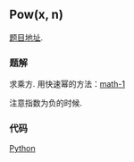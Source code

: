 ## Pow(x, n)

[题目地址](https://oj.leetcode.com/problems/powx-n/).

### 题解

求乘方. 用快速幂的方法：[math-1](http://latex.codecogs.com/gif.latex?x%5En%3D%5Cleft(x%5E%7Bn%2F2%7D%5Cright)%5E2)

注意指数为负的时候.

### 代码

[Python](./sol.py)
